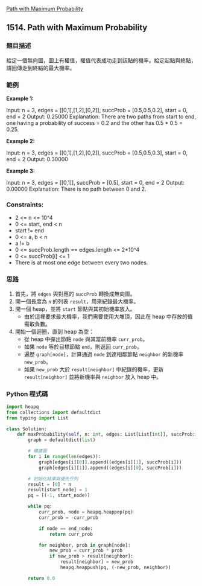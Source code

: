 [Path with Maximum Probability](https://leetcode.com/problems/path-with-maximum-probability)

## 1514. Path with Maximum Probability

### 題目描述

給定一個無向圖，圖上有權值，權值代表成功走到該點的機率。給定起點與終點，請回傳走到終點的最大機率。

### 範例

**Example 1:**

Input: n = 3, edges = [[0,1],[1,2],[0,2]], succProb = [0.5,0.5,0.2], start = 0, end = 2 
Output: 0.25000 
Explanation: There are two paths from start to end, one having a probability of success = 0.2 and the other has 0.5 * 0.5 = 0.25.


**Example 2:**

Input: n = 3, edges = [[0,1],[1,2],[0,2]], succProb = [0.5,0.5,0.3], start = 0, end = 2 
Output: 0.30000


**Example 3:**

Input: n = 3, edges = [[0,1]], succProb = [0.5], start = 0, end = 2 
Output: 0.00000 
Explanation: There is no path between 0 and 2.


### Constraints:

- 2 <= n <= 10^4
- 0 <= start, end < n
- start != end
- 0 <= a, b < n
- a != b
- 0 <= succProb.length == edges.length <= 2*10^4
- 0 <= succProb[i] <= 1
- There is at most one edge between every two nodes.

### 思路

1. 首先，將 `edges` 與對應的 `succProb` 轉換成無向圖。
2. 開一個長度為 `n` 的列表 `result`，用來紀錄最大機率。
3. 開一個 heap，並將 `start` 節點與其初始機率放入。
   - 由於這裡要求最大機率，我們需要使用大堆頂，因此在 heap 中存放的值需取負數。
4. 開始一個迴圈，直到 heap 為空：
   - 從 heap 中彈出節點 `node` 與其當前機率 `curr_prob`。
   - 如果 `node` 等於目標節點 `end`，則返回 `curr_prob`。
   - 遍歷 `graph[node]`，計算通過 `node` 到達相鄰節點 `neighbor` 的新機率 `new_prob`。
   - 如果 `new_prob` 大於 `result[neighbor]` 中紀錄的機率，更新 `result[neighbor]` 並將新機率與 `neighbor` 放入 heap 中。

### Python 程式碼

```python
import heapq
from collections import defaultdict
from typing import List

class Solution:
    def maxProbability(self, n: int, edges: List[List[int]], succProb: List[float], start_node: int, end_node: int) -> float:
        graph = defaultdict(list)

        # 構建圖
        for i in range(len(edges)):
            graph[edges[i][0]].append((edges[i][1], succProb[i]))
            graph[edges[i][1]].append((edges[i][0], succProb[i]))

        # 初始化結果與優先佇列
        result = [0] * n
        result[start_node] = 1
        pq = [(-1, start_node)]

        while pq:
            curr_prob, node = heapq.heappop(pq)
            curr_prob = -curr_prob

            if node == end_node:
                return curr_prob

            for neighbor, prob in graph[node]:                           
                new_prob = curr_prob * prob
                if new_prob > result[neighbor]:
                    result[neighbor] = new_prob
                    heapq.heappush(pq, (-new_prob, neighbor))

        return 0.0
